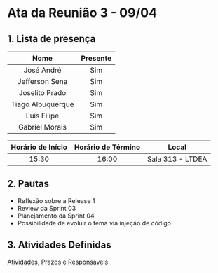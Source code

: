 # Ata da Reunião 3 - 09/04

## 1. Lista de presença

| Nome | Presente |
|:----:|:--------:|
| José André | Sim |
| Jefferson Sena | Sim |
| Joselito Prado | Sim |
| Tiago Albuquerque | Sim |
| Luís Filipe| Sim |
| Gabriel Morais | Sim |

| Horário de Início | Horário de Término | Local |
|:-----------------:|:------------------:|:-----:|
| 15:30 | 16:00 | Sala 313 - LTDEA |

## 2. Pautas

* Reflexão sobre a Release 1
* Review da Sprint 03
* Planejamento da Sprint 04
* Possibilidade de evoluir o tema via injeção de código

## 3. Atividades Definidas

[Atividades, Prazos e Responsáveis](https://residenciaticbrisa.github.io/T2G7-Revista-Darcy/sprints/sprint04/planejamento/)